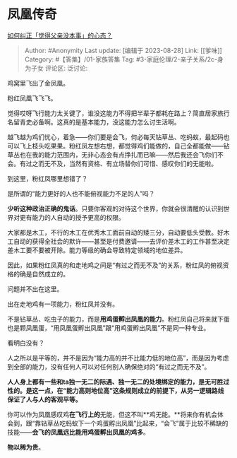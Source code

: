 # 凤凰传奇
[如何纠正「觉得父亲没本事」的心态？](https://www.zhihu.com/question/21145634/answer/2763928332)

> Author: #Anonymity
> Last update: [编辑于 2023-08-28]
> Link: [[爹味]]
> Category: #【答集】/01-家族答集
> Tag: #3-家庭伦理/2-亲子关系/2c-身为子女 
> 评论区:
> 泛讨论:

鸡窝里飞出了金凤凰。

粉红凤凰飞飞飞。

觉得哎呀飞行能力太关键了，谁没这能力不得把半辈子都耗在路上？简直居家旅行名留青史必备啊。这真的是基本能力，没这能力怎么讨生活啊。

越飞越为鸡们忧心，着急——你们要是会飞，何必每天钻草丛、吃蚂蚁，最起码也可以飞上枝头吃果果。粉红凤左想右想，都觉得鸡们能做的，自己全都能做——钻草丛也在我的能力范围内，无非心态会有点挣扎而已嘛——然后我还会飞你们不会。有过之而无不及，当然有资格、有立场替你们可惜、感叹你们的无能啦。

到这里，粉红凤哪里想错了？

是所谓的“能力更好的人也不能俯视能力不足的人”吗？

**少听这种政治正确的鬼话**。只要你客观的对待这个世界，你就会很清醒的认识到世界对更有能力的人自动的授予更高的权限。

大家都是木工，不行的木工在优秀木工面前自动的矮三分，自动要低头受教。好木工自动的获得全社会的默许——甚至是付费邀请——去评价差木工的工作甚至决定差木工要不要被开除。能力等级的确会导致特定领域的地位差异。

因此，如果粉红凤真的和走地鸡之间是“有过之而无不及”的关系，粉红凤的俯视资格的确是自然成立的。

问题并不出在这里。

出在走地鸡有一项能力，粉红凤并没有。

不是钻草丛、吃虫子的能力，而是**用鸡蛋孵出凤凰的能力**。粉红凤自己将来就下蛋也是颗凤凰蛋，“用凤凰蛋孵出凤凰”跟“用鸡蛋孵出凤凰”不是同一种专业。

看明白没有？

人之所以是平等的，并不是因为“能力高的并不比能力低的地位高”，而是因为考虑到全部的能力，没有任何人可以对任何别人确保绝对的“有过之而无不及”。

**人人身上都有一些和ta独一无二的际遇、独一无二的处境绑定的能力，是无可胜过性的。是这一点，在“能力高则地位高”这条规则成立的前提下，从另一逻辑路线保证了人与人的客观平等。**

你可以作为凤凰感叹鸡**在飞行上的**无能，但这不叫**鸡无能。**将来你有机会体会到，跟“靠钻草丛吃蚂蚁下一个鸡蛋孵出凤凰”比起来，“会飞”属于比较不稀缺的技能——**会飞的凤凰远比能用鸡蛋孵出凤凰的鸡多**。

**物以稀为贵**。
